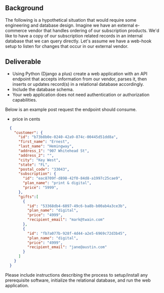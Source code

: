 ## Background
The following is a hypothetical situation that would require some engineering and database design. Imagine we have an external e-commerce vendor that handles ordering of our subscription products. We'd like to have a copy of our subscription related records in an internal database that we can query directly. Let's assume we have a web-hook setup to listen for changes that occur in our external vendor.

## Deliverable
* Using Python (Django a plus) create a web application with an API endpoint that accepts information from our vendor, parses it, then inserts or updates record(s) in a relational database accordingly.
* Include the database schema.
* Your web application does not need authentication or authorization capabilities.

Below is an example post request the endpoint should consume.
* price in cents

```json
  {
    "customer": {
      "id": "b73b8b0e-0240-42a9-874c-00445d51dd8a",
      "first_name": "Ernest",
      "last_name": "Hemingway",
      "address_1": "907 Whitehead St",
      "address_2": "",
      "city": "Key West",
      "state": "FL",
      "postal_code": "33043",
      "subscription": {
        "id": "eac8709f-d898-42f0-84d8-a1997c25cae9",
        "plan_name": "print & digital",
        "price": "5999",
      },    
      "gifts":[
        {
          "id": "53368db4-6097-49c6-ba8b-b00ab4a3ce3b",
          "plan_name": "digital",
          "price": "4999",
          "recipient_email": "mark@twain.com"
        },
        {
          "id": "fb7a077b-928f-4d44-a2e5-6969c72d3b45",
          "plan_name": "digital",
          "price": "4999",
          "recipient_email": "jane@austin.com"
        }
      ]
    }
  }
```
Please include instructions describing the process to setup/install any prerequisite software, initialize the relational database, and run the web application.
